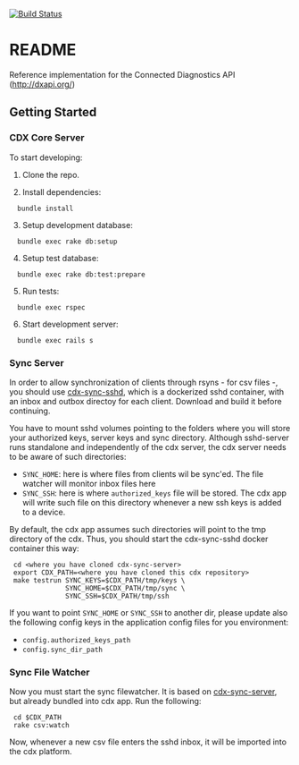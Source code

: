 [![Build Status](https://travis-ci.org/instedd/cdp.svg?branch=master)](https://travis-ci.org/instedd/cdp)

# README

Reference implementation for the Connected Diagnostics API (http://dxapi.org/)

## Getting Started

### CDX Core Server

To start developing:

1. Clone the repo.

2. Install dependencies:
  ```
    bundle install
  ```
3. Setup development database:
  ```
    bundle exec rake db:setup
  ```
4. Setup test database:
  ```
    bundle exec rake db:test:prepare
  ```
5. Run tests:
  ```
    bundle exec rspec
  ```
6. Start development server:
  ```
    bundle exec rails s
  ```
### Sync Server

In order to allow synchronization of clients through rsyns - for csv files -, you should use [cdx-sync-sshd](https://github.com/instedd/cdx-sync-sshd), which is a dockerized sshd container, with an inbox and outbox directoy for each client. Download and build it before continuing. 

You have to mount sshd volumes pointing to the folders where you will store your authorized keys, server keys and sync directory.  Although sshd-server runs standalone and independently of the cdx server, the cdx server needs to be aware of such directories:
 * ```SYNC_HOME```: here is where files from clients wil be sync'ed. The file watcher will monitor inbox files here
 * ```SYNC_SSH```: here is where ```authorized_keys``` file will be stored. The cdx app will write such file on this directory whenever a new ssh keys is added to a device. 

By default, the cdx app assumes such directories will point to the tmp directory of the cdx. Thus, you should start the cdx-sync-sshd docker container this way:

```
 cd <where you have cloned cdx-sync-server>
 export CDX_PATH=<where you have cloned this cdx repository>
 make testrun SYNC_KEYS=$CDX_PATH/tmp/keys \
              SYNC_HOME=$CDX_PATH/tmp/sync \
              SYNC_SSH=$CDX_PATH/tmp/ssh
```

If you want to point ```SYNC_HOME``` or ```SYNC_SSH``` to another dir, please update also the following config keys in the application config files for you environment:
 * ```config.authorized_keys_path```
 * ```config.sync_dir_path```
 
### Sync File Watcher

Now you must start the sync filewatcher. It is based on [cdx-sync-server](https://github.com/instedd/cdx-sync-server), but already bundled into cdx app. Run the following:

```
 cd $CDX_PATH
 rake csv:watch
```

Now, whenever a new csv file enters the sshd inbox, it will be imported into the cdx platform. 
